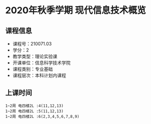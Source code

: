 # 2020年秋季学期 现代信息技术概览 






## 课程信息

- 课程号：210071.03
- 学分：2
- 教学类型：理论实验课
- 开课单位：信息科学技术学院
- 课程类别：专业基础
- 课程层次：本科计划内课程

## 上课时间

```
1~2周 电四楼2L :4(11,12,13)
1~2周 电四楼2L :5(11,12,13)
1~2周 电四楼2L :6(2,3,4,5,6,7,8,9)
```

